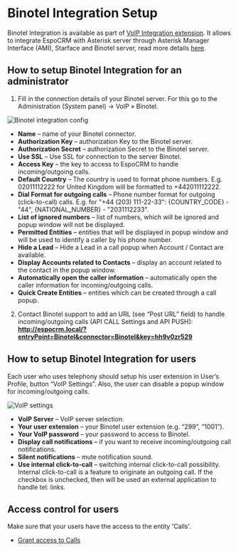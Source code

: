 # Binotel Integration Setup

Binotel Integration is available as part of [VoIP Integration extension](https://www.espocrm.com/extensions/voip-integration/). It allows to integrate EspoCRM with Asterisk server through Asterisk Manager Interface (AMI), Starface and Binotel server, read more details [here](https://www.espocrm.com/features/binotel-integration/).


## How to setup Binotel Integration for an administrator

1. Fill in the connection details of your Binotel server. For this go to the Administration (System panel) -> VoIP » Binotel.

![Binotel integration config](../../_static/images/extensions/voip-integration/binotel-admin-setup.png)

* **Name** – name of your Binotel connector.
* **Authorization Key** – authorization Key to the Binotel server.
* **Authorization Secret** – authorization Secret to the Binotel server.
* **Use SSL** – Use SSL for connection to the server Binotel.
* **Access Key** – the key to access to EspoCRM to handle incoming/outgoing calls.
* **Default Country** – The country is used to format phone numbers. E.g. 02011112222 for United Kingdom will be formatted to +442011112222.
* **Dial Format for outgoing calls** – Phone number format for outgoing (click-to-call) calls.
E.g. for "+44 (203) 111-22-33": {COUNTRY_CODE} - "44", {NATIONAL_NUMBER} - "2031112233".
* **List of ignored numbers** – list of numbers, which will be ignored and popup window will not be displayed.
* **Permitted Entities** – entities that will be displayed in popup window and will be used to identify a caller by his phone number.
* **Hide a Lead** – Hide a Lead in a call popup when Account / Contact are available.
* **Display Accounts related to Contacts** – display an account related to the contact in the popup window.
* **Automatically open the caller information** – automatically open the caller information for incoming/outgoing calls.
* **Quick Create Entities** – entities which can be created through a call popup.

2. Contact Binotel support to add an URL (see “Post URL” field) to handle incoming/outgoing calls (API CALL Settings and API PUSH):
**http://espocrm.local/?entryPoint=Binotel&connector=Binotel&key=hh9v0zr529**


## How to setup Binotel Integration for users

Each user who uses telephony should setup his user extension in User’s Profile, button “VoIP Settings”. Also, the user can disable a popup window for incoming/outgoing calls.

![VoIP settings](../../_static/images/extensions/voip-integration/binotel-user-setup.png)

* **VoIP Server** – VoIP server selection.
* **Your user extension** – your Binotel user extension (e.g. “299”, “1001”).
* **Your VoIP password** – your password to access to Binotel.
* **Display call notifications** – if you want to receive incoming/outgoing call notifications.
* **Silent notifications** – mute notification sound.
* **Use internal click-to-call** – switching internal click-to-call possibility. Internal click-to-call is a feature to originate an outgoing call. If the checkbox is unchecked, then will be used an external application to handle tel: links.

## Access control for users

Make sure that your users have the access to the entity 'Calls'. 

* [Grant access to Calls](customization.md#grant-access-to-calls)
